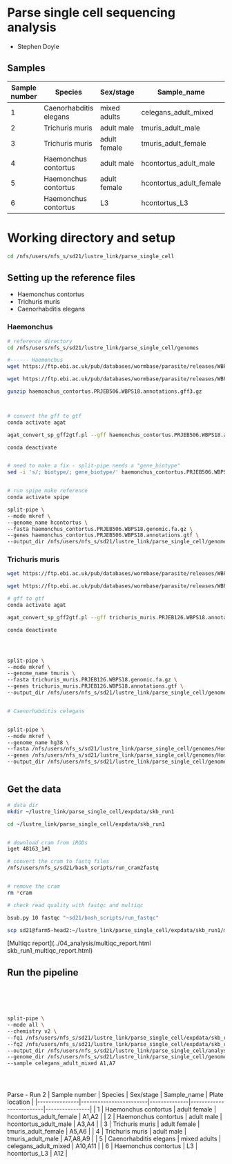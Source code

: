 # Parse single cell sequencing analysis

- Stephen Doyle





## Samples

| Sample number | Species                | Sex/stage    | Sample_name             | Plate location |
|---------------|------------------------|--------------|-------------------------|----------------|
| 1             | Caenorhabditis elegans | mixed adults | celegans_adult_mixed    | A1,A7          |
| 2             | Trichuris muris        | adult male   | tmuris_adult_male       | A2,A8          |
| 3             | Trichuris muris        | adult female | tmuris_adult_female     | A3,A9          |
| 4             | Haemonchus contortus   | adult male   | hcontortus_adult_male   | A4,A10         |
| 5             | Haemonchus contortus   | adult female | hcontortus_adult_female | A5,A11         |
| 6             | Haemonchus contortus   | L3           | hcontortus_L3           | A6,A12         |








# Working directory and setup
```bash
cd /nfs/users/nfs_s/sd21/lustre_link/parse_single_cell 

```

## Setting up the reference files
- Haemonchus contortus
- Trichuris muris
- Caenorhabditis elegans

### Haemonchus
```bash
# reference directory
cd /nfs/users/nfs_s/sd21/lustre_link/parse_single_cell/genomes

#------ Haemonchus
wget https://ftp.ebi.ac.uk/pub/databases/wormbase/parasite/releases/WBPS18/species/haemonchus_contortus/PRJEB506/haemonchus_contortus.PRJEB506.WBPS18.genomic.fa.gz

wget https://ftp.ebi.ac.uk/pub/databases/wormbase/parasite/releases/WBPS18/species/haemonchus_contortus/PRJEB506/haemonchus_contortus.PRJEB506.WBPS18.annotations.gff3.gz

gunzip haemonchus_contortus.PRJEB506.WBPS18.annotations.gff3.gz



# convert the gff to gtf
conda activate agat

agat_convert_sp_gff2gtf.pl --gff haemonchus_contortus.PRJEB506.WBPS18.annotations.gff3 --gtf_version 3 --output  haemonchus_contortus.PRJEB506.WBPS18.annotations.gtf

conda deactivate


# need to make a fix - split-pipe needs a "gene_biotype"
sed -i 's/; biotype/; gene_biotype/' haemonchus_contortus.PRJEB506.WBPS18.annotations.gtf


# run spipe make reference
conda activate spipe

split-pipe \
--mode mkref \
--genome_name hcontortus \
--fasta haemonchus_contortus.PRJEB506.WBPS18.genomic.fa.gz \
--genes haemonchus_contortus.PRJEB506.WBPS18.annotations.gtf \
--output_dir /nfs/users/nfs_s/sd21/lustre_link/parse_single_cell/genomes/hcontortus

```

### Trichuris muris
```bash
wget https://ftp.ebi.ac.uk/pub/databases/wormbase/parasite/releases/WBPS18/species/trichuris_muris/PRJEB126/trichuris_muris.PRJEB126.WBPS18.genomic.fa.gz

wget https://ftp.ebi.ac.uk/pub/databases/wormbase/parasite/releases/WBPS18/species/trichuris_muris/PRJEB126/trichuris_muris.PRJEB126.WBPS18.annotations.gff3.gz

# gff to gtf
conda activate agat

agat_convert_sp_gff2gtf.pl --gff trichuris_muris.PRJEB126.WBPS18.annotations.gff3.gz --gtf_version 3 --output  trichuris_muris.PRJEB126.WBPS18.annotations.gtf

conda deactivate




split-pipe \
--mode mkref \
--genome_name tmuris \
--fasta trichuris_muris.PRJEB126.WBPS18.genomic.fa.gz \
--genes trichuris_muris.PRJEB126.WBPS18.annotations.gtf \
--output_dir /nfs/users/nfs_s/sd21/lustre_link/parse_single_cell/genomes/tmuris


# Caenorhabditis celegans


split-pipe \
--mode mkref \
--genome_name hg38 \
--fasta /nfs/users/nfs_s/sd21/lustre_link/parse_single_cell/genomes/Homo_sapiens.GRCh38.dna.primary_assembly.fa.gz \
--genes /nfs/users/nfs_s/sd21/lustre_link/parse_single_cell/genomes/Homo_sapiens.GRCh38.109.gtf.gz \
--output_dir /nfs/users/nfs_s/sd21/lustre_link/parse_single_cell/genomes/hg38



```

## Get the data

```bash
# data dir 
mkdir ~/lustre_link/parse_single_cell/expdata/skb_run1

cd ~/lustre_link/parse_single_cell/expdata/skb_run1


# download cram from iRODs
iget 48163_1#1

# convert the cram to fastq files
/nfs/users/nfs_s/sd21/bash_scripts/run_cram2fastq


# remove the cram
rm *cram

# check read quality with fastqc and multiqc

bsub.py 10 fastqc "~sd21/bash_scripts/run_fastqc"

scp sd21@farm5-head2:~/lustre_link/parse_single_cell/expdata/skb_run1/multiqc_report.html skb_run1_multiqc_report.html
```

[Multiqc report](../04_analysis/multiqc_report.html skb_run1_multiqc_report.html) 





## Run the pipeline
```bash





split-pipe \
--mode all \
--chemistry v2 \
--fq1 /nfs/users/nfs_s/sd21/lustre_link/parse_single_cell/expdata/skb_run1/48163_1#1_1.fastq.gz \
--fq2 /nfs/users/nfs_s/sd21/lustre_link/parse_single_cell/expdata/skb_run1/48163_1#1_2.fastq.gz \
--output_dir /nfs/users/nfs_s/sd21/lustre_link/parse_single_cell/analysis/test-out \
--genome_dir /nfs/users/nfs_s/sd21/lustre_link/parse_single_cell/genomes/hg38 \
--sample celegans_adult_mixed A1,A7





```






Parse - Run 2
| Sample number | Species                | Sex/stage    | Sample_name             | Plate location |
|---------------|------------------------|--------------|-------------------------|----------------|
| 1             | Haemonchus contortus   | adult female | hcontortus_adult_female | A1,A2          |
| 2             | Haemonchus contortus   | adult male   | hcontortus_adult_male   | A3,A4          |
| 3             | Trichuris muris        | adult female | tmuris_adult_female     | A5,A6          |
| 4             | Trichuris muris        | adult male   | tmuris_adult_male       | A7,A8,A9       |
| 5             | Caenorhabditis elegans | mixed adults | celegans_adult_mixed    | A10,A11        |
| 6             | Haemonchus contortus   | L3           | hcontortus_L3           | A12            |
